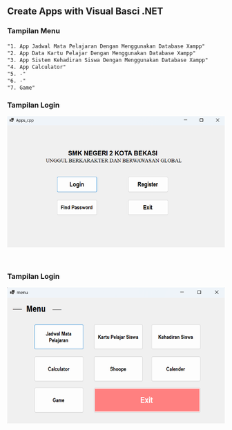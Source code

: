 ## Create Apps with Visual Basci .NET

### Tampilan Menu

```
"1. App Jadwal Mata Pelajaran Dengan Menggunakan Database Xampp"
"2. App Data Kartu Pelajar Dengan Menggunakan Database Xampp"
"3. App Sistem Kehadiran Siswa Dengan Menggunakan Database Xampp"
"4. App Calculator"
"5. -"
"6. -"
"7. Game"
```

### Tampilan Login

<p><img src="https://github.com/raaffiy/app_vb/blob/master/gambar/gambar1.png?raw=true"/></p><br>

### Tampilan Login

<p><img src="https://github.com/raaffiy/app_vb/blob/master/gambar/gambar2.png?raw=true"/></p><br>
